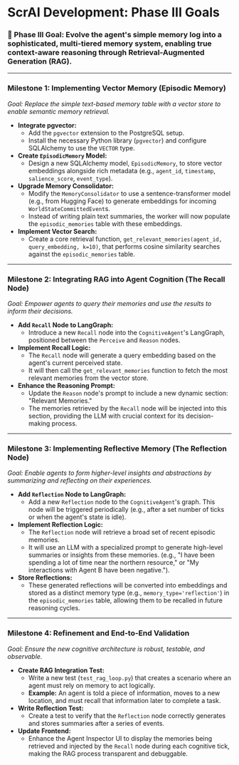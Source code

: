 # ScrAI Development: Phase III Goals

### **🎯 Phase III Goal: Evolve the agent's simple memory log into a sophisticated, multi-tiered memory system, enabling true context-aware reasoning through Retrieval-Augmented Generation (RAG).**

---

### **Milestone 1: Implementing Vector Memory (Episodic Memory)**
*Goal: Replace the simple text-based memory table with a vector store to enable semantic memory retrieval.*

- **Integrate pgvector:**
    - Add the `pgvector` extension to the PostgreSQL setup.
    - Install the necessary Python library (`pgvector`) and configure SQLAlchemy to use the `VECTOR` type.
- **Create `EpisodicMemory` Model:**
    - Design a new SQLAlchemy model, `EpisodicMemory`, to store vector embeddings alongside rich metadata (e.g., `agent_id`, `timestamp`, `salience_score`, `event_type`).
- **Upgrade Memory Consolidator:**
    - Modify the `MemoryConsolidator` to use a sentence-transformer model (e.g., from Hugging Face) to generate embeddings for incoming `WorldStateCommittedEvent`s.
    - Instead of writing plain text summaries, the worker will now populate the `episodic_memories` table with these embeddings.
- **Implement Vector Search:**
    - Create a core retrieval function, `get_relevant_memories(agent_id, query_embedding, k=10)`, that performs cosine similarity searches against the `episodic_memories` table.

---

### **Milestone 2: Integrating RAG into Agent Cognition (The Recall Node)**
*Goal: Empower agents to query their memories and use the results to inform their decisions.*

- **Add `Recall` Node to LangGraph:**
    - Introduce a new `Recall` node into the `CognitiveAgent`'s LangGraph, positioned between the `Perceive` and `Reason` nodes.
- **Implement Recall Logic:**
    - The `Recall` node will generate a query embedding based on the agent's current perceived state.
    - It will then call the `get_relevant_memories` function to fetch the most relevant memories from the vector store.
- **Enhance the Reasoning Prompt:**
    - Update the `Reason` node's prompt to include a new dynamic section: "Relevant Memories."
    - The memories retrieved by the `Recall` node will be injected into this section, providing the LLM with crucial context for its decision-making process.

---

### **Milestone 3: Implementing Reflective Memory (The Reflection Node)**
*Goal: Enable agents to form higher-level insights and abstractions by summarizing and reflecting on their experiences.*

- **Add `Reflection` Node to LangGraph:**
    - Add a new `Reflection` node to the `CognitiveAgent`'s graph. This node will be triggered periodically (e.g., after a set number of ticks or when the agent's state is idle).
- **Implement Reflection Logic:**
    - The `Reflection` node will retrieve a broad set of recent episodic memories.
    - It will use an LLM with a specialized prompt to generate high-level summaries or insights from these memories. (e.g., "I have been spending a lot of time near the northern resource," or "My interactions with Agent B have been negative.").
- **Store Reflections:**
    - These generated reflections will be converted into embeddings and stored as a distinct memory type (e.g., `memory_type='reflection'`) in the `episodic_memories` table, allowing them to be recalled in future reasoning cycles.

---

### **Milestone 4: Refinement and End-to-End Validation**
*Goal: Ensure the new cognitive architecture is robust, testable, and observable.*

- **Create RAG Integration Test:**
    - Write a new test (`test_rag_loop.py`) that creates a scenario where an agent must rely on memory to act logically.
    - **Example:** An agent is told a piece of information, moves to a new location, and must recall that information later to complete a task.
- **Write Reflection Test:**
    - Create a test to verify that the `Reflection` node correctly generates and stores summaries after a series of events.
- **Update Frontend:**
    - Enhance the Agent Inspector UI to display the memories being retrieved and injected by the `Recall` node during each cognitive tick, making the RAG process transparent and debuggable.


